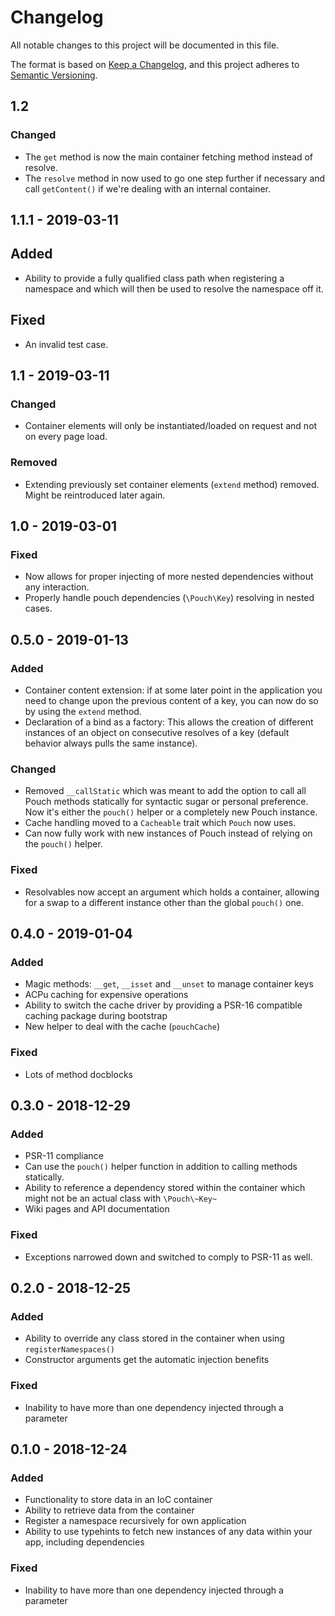 # Changelog

All notable changes to this project will be documented in this file.

The format is based on [Keep a Changelog](https://keepachangelog.com/en/1.0.0/),
and this project adheres to [Semantic Versioning](https://semver.org/spec/v2.0.0.html).

## 1.2

### Changed

- The `get` method is now the main container fetching method instead of resolve.
- The `resolve` method in now used to go one step further if necessary and call `getContent()` if we're dealing with an internal container.

## 1.1.1 - 2019-03-11

## Added

- Ability to provide a fully qualified class path when registering a namespace and which will then be used to resolve the namespace off it.

## Fixed

- An invalid test case.

## 1.1 - 2019-03-11

### Changed

- Container elements will only be instantiated/loaded on request and not on every page load.

### Removed

- Extending previously set container elements (`extend` method) removed. Might be reintroduced later again.

## 1.0 - 2019-03-01

### Fixed

- Now allows for proper injecting of more nested dependencies without any interaction.
- Properly handle pouch dependencies (`\Pouch\Key`) resolving in nested cases.

## 0.5.0 - 2019-01-13

### Added

- Container content extension: if at some later point in the application you need to change upon the previous content of a key, you can now do so by using the `extend` method.
- Declaration of a bind as a factory: This allows the creation of different instances of an object on consecutive resolves of a key (default behavior always pulls the same instance).

### Changed

- Removed `__callStatic` which was meant to add the option to call all Pouch methods statically for syntactic sugar or personal preference. Now it's either the `pouch()` helper or a completely new Pouch instance.
- Cache handling moved to a `Cacheable` trait which `Pouch` now uses.
- Can now fully work with new instances of Pouch instead of relying on the `pouch()` helper.

### Fixed

- Resolvables now accept an argument which holds a container, allowing for a swap to a different instance other than the global `pouch()` one.

## 0.4.0 - 2019-01-04

### Added 

- Magic methods: `__get`, `__isset` and `__unset` to manage container keys
- ACPu caching for expensive operations
- Ability to switch the cache driver by providing a PSR-16 compatible caching package during bootstrap
- New helper to deal with the cache (`pouchCache`)

### Fixed

- Lots of method docblocks

## 0.3.0 - 2018-12-29

### Added

- PSR-11 compliance
- Can use the `pouch()` helper function in addition to calling methods statically.
- Ability to reference a dependency stored within the container which might not be an actual class with `\Pouch\~Key~`
- Wiki pages and API documentation

### Fixed 

- Exceptions narrowed down and switched to comply to PSR-11 as well.

## 0.2.0 - 2018-12-25

### Added
- Ability to override any class stored in the container when using `registerNamespaces()`
- Constructor arguments get the automatic injection benefits

### Fixed
- Inability to have more than one dependency injected through a parameter

## 0.1.0 - 2018-12-24

### Added
- Functionality to store data in an IoC container
- Ability to retrieve data from the container
- Register a namespace recursively for own application
- Ability to use typehints to fetch new instances of any data within your app, including dependencies

### Fixed
- Inability to have more than one dependency injected through a parameter

